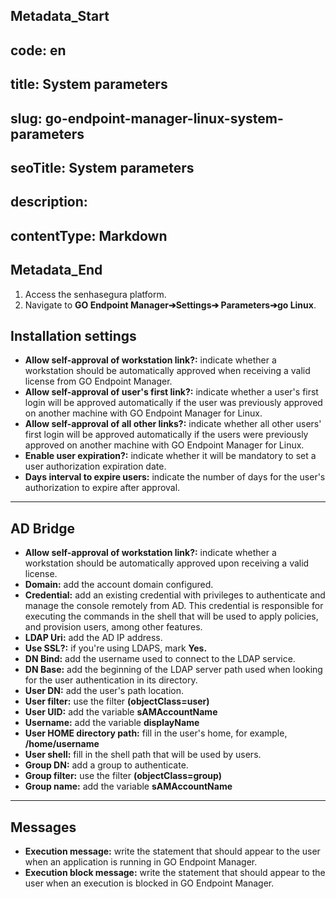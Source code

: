 ## Metadata_Start 
## code: en
## title: System parameters 
## slug: go-endpoint-manager-linux-system-parameters 
## seoTitle: System parameters 
## description:  
## contentType: Markdown 
## Metadata_End
1. Access the senhasegura platform.
2. Navigate to **GO Endpoint Manager➔Settings➔ Parameters➔go Linux**. 

## Installation settings
* **Allow self-approval of workstation link?:** indicate whether a workstation should be automatically approved when receiving a valid license from GO Endpoint Manager.
* **Allow self-approval of user's first link?:** indicate whether a user's first login will be approved automatically if the user was previously approved on another machine with GO Endpoint Manager for Linux.
* **Allow self-approval of all other links?:** indicate whether all other users' first login will be approved automatically if the users were previously approved on another machine with GO Endpoint Manager for Linux.
* **Enable user expiration?:** indicate whether it will be mandatory to set a user authorization expiration date.
* **Days interval to expire users:** indicate the number of days for the user's authorization to expire after approval. 

* * *

## AD Bridge
* **Allow self-approval of workstation link?:** indicate whether a workstation should be automatically approved upon receiving a valid license.
* **Domain:** add the account domain configured.
* **Credential:** add an existing credential with privileges to authenticate and manage the console remotely from AD. This credential is responsible for executing the commands in the shell that will be used to apply policies, and provision users, among other features.
* **LDAP Uri:** add the AD IP address.
* **Use SSL?:** if you're using LDAPS, mark **Yes.**
* **DN Bind:** add the username used to connect to the LDAP service.
* **DN Base:** add the beginning of the LDAP server path used when looking for the user authentication in its directory.
* **User DN:** add the user's path location.
* **User filter:** use the filter **(objectClass=user)**
* **User UID:** add the variable **sAMAccountName**
* **Username:** add the variable **displayName**
* **User HOME directory path:** fill in the user's home, for example, **/home/username**
* **User shell:** fill in the shell path that will be used by users.
* **Group DN:** add a group to authenticate.
* **Group filter:** use the filter **(objectClass=group)**
* **Group name:** add the variable **sAMAccountName**

* * *

## Messages
* **Execution message:** write the statement that should appear to the user when an application is running in GO Endpoint Manager.
* **Execution block message:** write the statement that should appear to the user when an execution is blocked in GO Endpoint Manager.